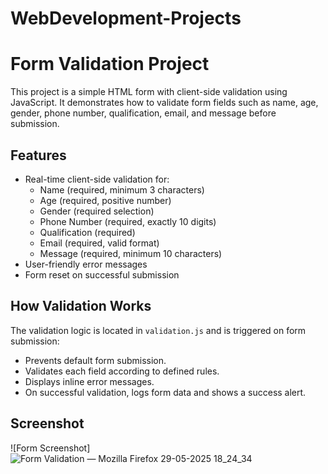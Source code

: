 # WebDevelopment-Projects
# Form Validation Project

This project is a simple HTML form with client-side validation using JavaScript. It demonstrates how to validate form fields such as name, age, gender, phone number, qualification, email, and message before submission.

## Features

- Real-time client-side validation for:
  - Name (required, minimum 3 characters)
  - Age (required, positive number)
  - Gender (required selection)
  - Phone Number (required, exactly 10 digits)
  - Qualification (required)
  - Email (required, valid format)
  - Message (required, minimum 10 characters)
- User-friendly error messages
- Form reset on successful submission


##  How Validation Works

The validation logic is located in `validation.js` and is triggered on form submission:

- Prevents default form submission.
- Validates each field according to defined rules.
- Displays inline error messages.
- On successful validation, logs form data and shows a success alert.

##  Screenshot 

![Form Screenshot]![Form Validation — Mozilla Firefox 29-05-2025 18_24_34](https://github.com/user-attachments/assets/b0571164-7296-43e2-9522-e44e8634d336)




